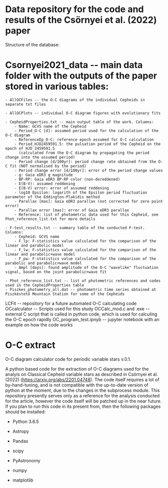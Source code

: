 # Data repository for the code and results of the Csörnyei et al. (2022) paper

Structure of the database:

#    Csornyei2021_data -- main data folder with the outputs of the paper stored in various tables:

    - AllOCFiles -- the O-C diagrams of the individual Cepheids in separate txt files

    - AllOCPlots -- individual O-C diagram figures with evolutionary fits
    
    - CepheidProperties.txt -- main output table of the work. Columns:
        - Name: GCVS name of the Cepheid
        - Period_O-C [d]: assumed period used for the calculation of the O-C diagram
        - ReferenceEp_O-C: reference epoch assumed for O-C calculation
        - Period_HJD2459591.5: the pulsation period of the Cepheid on the epoch of HJD 2459591.5 
          (calculated from the O-C diagram by propagating the period change into the assumed period)
        - Period change [d/100yr]: period change rate obtained from the O-C fit (NOT normalised by the period)
        - Period change error [d/100yr]: error of the period change values
        - g: Gaia eDR3 g magnitude
        - BP-RP: Gaia eDR3 BP-RP color (non-dereddened)
        - E(B-V): assumed reddening
        - E(B-V) error: error of assumed reddening
        - log10 Epsilon: logarith of the Epsilon period fluctuation parameter of the Eddington-Plakidis method
        - Parallax [mas]: Gaia eDR3 parallax (not corrected for zero point error)
        - Parallax error [mas]: error of Gaia eDR3 parallax
        - Reference: list of photometric data used for this Cepheid, see Phot_reference_list.txt for more details
        
    - F-test_results.txt -- summary table of the conducted F-test. Columns:
        - Cepheid: GCVS name
        - F_lp: F-statistics value calculated for the comparison of the linear and parabolic model
        - F_lw: F-statistics value calculated for the comparison of the linear and parabolic+wave model
        - F_pw: F-statistics value calculated for the comparison of the parabolic and parabolic+wave model
        - Ampl [days]: found amplitude of the O-C "wavelike" fluctuation signal, based on the joint parabolic+wave fit
        
    - Phot_reference_list.txt -- list of photometric references and codes used in the CepheidProperties table
    - Piszkes_photometry_all.dat -- photometric time series obtained at Piszkéstető Mountain Station for some of the Cepheids

   LCFit -- repository for a future automated O-C calculating code
   OCcalculator -- Scripts used for this study
   OCCalc_mod.c and .exe -- external C script that is called in python code, which is used for calculing the O-C epoch rapidly
   OC_program_test.ipnyb -- jupyter notebook with an example on how the code works

# O-C extract
O-C diagram calculator code for periodic variable stars
v.0.1.

A python based code for the extraction of O-C diagrams used for the analyis on Classical Cepheid variable stars as described in Csörnyei et al. (2022) (https://arxiv.org/abs/2201.04748). The code itself requires a lot of by-hand-tuning, and is not compatible with the up-to-date version of python at the moment, due to the changes in the subprocess module. This repository presently serves only as a reference for the analysis conducted for the article, however the code itself will be patched up in the near future. If you plan to run this code in its present from, then the following packages should be installed:

- Python 3.6.5

- Astropy

- Pandas

- scipy

- PyAstronomy

- numpy

- matplotlib
